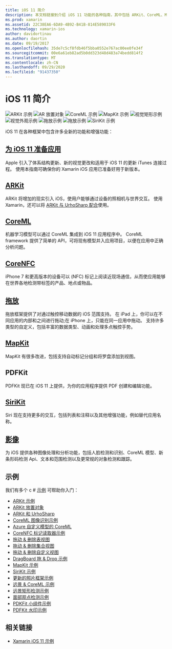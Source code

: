 ```yaml
---
title: iOS 11 简介
description: 本文档链接到介绍 iOS 11 功能的各种指南，其中包括 ARKit、CoreML、MapKit、PDFKit、SiriKit、远景框架等。
ms.prod: xamarin
ms.assetid: 22C38EA6-6DA9-4B92-B41B-814E589033F6
ms.technology: xamarin-ios
author: davidortinau
ms.author: daortin
ms.date: 09/19/2017
ms.openlocfilehash: 35de7c5cf8fdb46f5bba0552e767ac00ee0fe34f
ms.sourcegitcommit: 00e6a61eb82ad5b0dd323d48d483a74bedd814f2
ms.translationtype: MT
ms.contentlocale: zh-CN
ms.lasthandoff: 09/29/2020
ms.locfileid: "91437350"
---
```

# <a name="introduction-to-ios-11"></a>iOS 11 简介

![ARKit 示例](images/arkit.png) ![AR 放置对象](images/arkit2.png) ![CoreML 示例](images/coreml.png) ![MapKit 示例](images/mapkit.png) ![视觉矩形示例](images/vision1.png) ![视觉外观示例](images/vision2.png) ![拖放示例](images/drag-drop.png) ![拖放示例](images/drag-drop2.png) ![SiriKit 示例](images/sirikit.png)

iOS 11 在各种框架中包含许多全新的功能和增强功能：

## <a name="preparing-your-app-for-ios-11"></a>[为 iOS 11 准备应用](updating-your-app/index.md)

Apple 引入了体系结构更新、新的视觉更改和适用于 iOS 11 的更新 iTunes 连接过程。 使用本指南可确保你的 Xamarin iOS 应用已准备好用于新版本。

## <a name="arkit"></a>[ARKit](arkit/index.md)

ARKit 将增加的现实引入 iOS，使用户能够通过设备的照相机与世界交互。
使用 Xamarin，还可以将 [ARKit 与 UrhoSharp 配合](arkit/urhosharp.md)使用。

## <a name="coreml"></a>[CoreML](coreml.md)

机器学习模型可以通过 CoreML 集成到 iOS 11 应用程序中。 CoreML framework 提供了简单的 API，可将现有模型并入应用项目，以便在应用中正确分析问题。

## <a name="corenfc"></a>[CoreNFC](corenfc.md)

iPhone 7 和更高版本的设备可以 (NFC) 标记上阅读近现场通信，从而使应用能够在世界各地检测带标签的产品、地点或物品。

## <a name="drag-and-drop"></a>[拖放](drag-and-drop.md)

拖放框架提供了对通过触控移动数据的 iOS 范围支持。 在 iPad 上，你可以在不同应用的内部和之间进行拖动;在 iPhone 上，只能在同一应用中拖动。 支持许多类型的自定义，包括丰富的数据类型、动画和处理多点触控手势。

## <a name="mapkit"></a>[MapKit](mapkit.md)

MapKit 有很多改进，包括支持自动标记分组和将罗盘添加到视图。

## <a name="pdfkit"></a>PDFKit

PDFKit 现已在 iOS 11 上提供，为你的应用程序提供 PDF 创建和编辑功能。

## <a name="sirikit"></a>[SiriKit](sirikit.md)

Siri 现在支持更多的交互，包括列表和注释以及其他增强功能，例如替代应用名称。

## <a name="vision"></a>[影像](vision.md)

为 iOS 提供各种图像处理和分析功能，包括人脸检测和识别、CoreML 模型、新条形码检测 Api、文本和范围检测以及更常规的对象检测和跟踪。

## <a name="samples"></a>示例

我们有多个 c # [示例](/samples/browse/?products=xamarin&term=Xamarin.iOS%2biOS11) 可帮助你入门：

- [ARKit 示例](/samples/xamarin/ios-samples/ios11-arkitsample)
- [ARKit 放置对象](/samples/xamarin/ios-samples/ios11-arkitplacingobjects)
- [ARKit 和 UrhoSharp](arkit/urhosharp.md)
- [CoreML 图像识别示例](/samples/xamarin/ios-samples/ios11-coremlimagerecognition)
- [Azure 自定义模型的 CoreML](/samples/xamarin/ios-samples/ios11-coremlazuremodel)
- [CoreNFC 标记读取器示例](/samples/xamarin/ios-samples/ios11-nfctagreader)
- [拖动 & 删除表视图](/samples/xamarin/ios-samples/ios11-draganddroptableview)
- [拖动 & 删除集合视图](/samples/xamarin/ios-samples/ios11-draganddropcollectionview)
- [拖动 & 删除自定义视图](/samples/xamarin/ios-samples/ios11-draganddropcustomview)
- [DragBoard 拖 & Drop 示例](/samples/xamarin/ios-samples/ios11-draganddropdragboard)
- [MapKit 示例](/samples/xamarin/ios-samples/ios11-mapkitsample)
- [SiriKit 示例](/samples/xamarin/ios-samples/ios11-sirikitsample)
- [更新的照片框架示例](/samples/xamarin/ios-samples/ios11-samplephotoapp)
- [远景 & CoreML 示例](/samples/xamarin/ios-samples/ios11-coremlvision)
- [远景矩形检测示例](/samples/xamarin/ios-samples/ios11-visionrectangles/)
- [面部观点检测示例](/samples/xamarin/ios-samples/ios11-visionfaces)
- [PDKFit 小组件示例](/samples/xamarin/ios-samples/ios11-pdfannotationwidgetsadvanced)
- [PDFKit 水印示例](/samples/xamarin/ios-samples/ios11-pdfdocumentwatermark)

## <a name="related-links"></a>相关链接

- [Xamarin iOS 11 示例](/samples/browse/?products=xamarin&term=Xamarin.iOS%2biOS11)